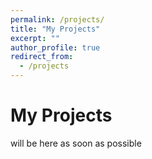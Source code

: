 ```yaml
---
permalink: /projects/
title: "My Projects"
excerpt: ""
author_profile: true
redirect_from: 
  - /projects
---
```



# My Projects


will be here as soon as possible



